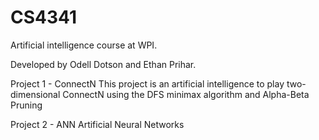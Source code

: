 # CS4341
Artificial intelligence course at WPI.

Developed by Odell Dotson and Ethan Prihar.


Project 1 - ConnectN
    This project is an artificial intelligence to play two-dimensional ConnectN using the DFS minimax algorithm and Alpha-Beta Pruning
    

Project 2 - ANN
    Artificial Neural Networks